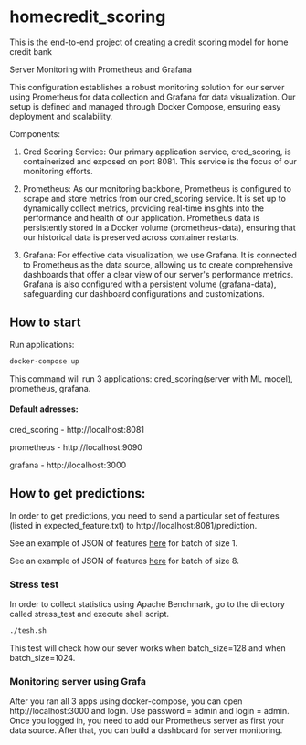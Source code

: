 # homecredit_scoring
This is the end-to-end project of creating a credit scoring model for home credit bank 


Server Monitoring with Prometheus and Grafana

This configuration establishes a robust monitoring solution for our server using Prometheus for data collection and Grafana for data visualization. Our setup is defined and managed through Docker Compose, ensuring easy deployment and scalability.

Components:

  1) Cred Scoring Service: Our primary application service, cred_scoring, is containerized and exposed on port 8081. This service is the focus of our monitoring efforts.

  2) Prometheus: As our monitoring backbone, Prometheus is configured to scrape and store metrics from our cred_scoring service. It is set up to dynamically collect metrics, providing real-time insights into the performance and health of our application. Prometheus data is persistently stored in a Docker volume (prometheus-data), ensuring that our historical data is preserved across container restarts.

  3) Grafana: For effective data visualization, we use Grafana. It is connected to Prometheus as the data source, allowing us to create comprehensive dashboards that offer a clear view of our server's performance metrics. Grafana is also configured with a persistent volume (grafana-data), safeguarding our dashboard configurations and customizations.
## How to start
Run applications:
```bash
docker-compose up
```

This command will run 3 applications: cred_scoring(server with ML model), prometheus, grafana.


#### Default adresses:

  cred_scoring - http://localhost:8081
  
  prometheus  - http://localhost:9090
  
  grafana   - http://localhost:3000
  
  ## How to get predictions:
In order to get predictions, you need to send a particular set of features (listed in expected_feature.txt) to http://localhost:8081/prediction.

See an example of JSON of features [here](stress_test/batch1.json) for batch of size 1.

See an example of JSON of features [here](stress_test/batch8.json) for batch of size 8.


### Stress test
In order to collect statistics using Apache Benchmark, go to the directory called stress_test and execute shell script.
```bash
./tesh.sh
```
This test will check how our sever works when batch_size=128 and when batch_size=1024.


### Monitoring server using Grafa
After you ran all 3 apps using docker-compose, you can open http://localhost:3000 and login.
Use password = admin and login = admin. Once you logged in, you need to add our Prometheus server as first your data source.
After that, you can build a dashboard for server monitoring.
